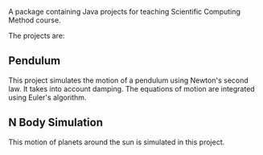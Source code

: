 A package containing Java projects for teaching Scientific Computing Method course. 

The projects are:

## Pendulum 
This project simulates the motion of a pendulum using Newton's second law. It takes into account damping. The equations of motion are integrated using Euler's algorithm.

## N Body Simulation
This motion of planets around the sun is simulated in this project. 
